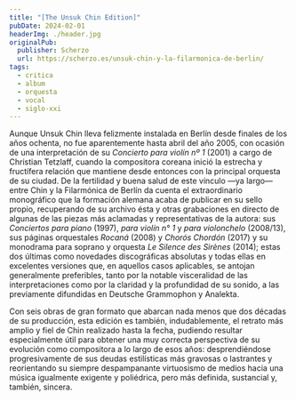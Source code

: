 ```yaml
---
title: "[The Unsuk Chin Edition]"
pubDate: 2024-02-01
headerImg: ./header.jpg
originalPub:
  publisher: Scherzo
  url: https://scherzo.es/unsuk-chin-y-la-filarmonica-de-berlin/
tags:
  - critica
  - album
  - orquesta
  - vocal
  - siglo-xxi
---
```


Aunque Unsuk Chin lleva felizmente instalada en Berlín desde finales de los años
ochenta, no fue aparentemente hasta abril del año 2005, con ocasión de una
interpretación de su _Concierto para violín nº 1_ (2001) a cargo de Christian
Tetzlaff, cuando la compositora coreana inició la estrecha y fructífera relación
que mantiene desde entonces con la principal orquesta de su ciudad. De la
fertilidad y buena salud de este vínculo —ya largo— entre Chin y la Filarmónica
de Berlín da cuenta el extraordinario monográfico que la formación alemana acaba
de publicar en su sello propio, recuperando de su archivo ésta y otras
grabaciones en directo de algunas de las piezas más aclamadas y representativas
de la autora: sus _Conciertos para piano_ (1997), _para violín n° 1_ y _para
violonchelo_ (2008/13), sus páginas orquestales _Rocaná_ (2008) y _Chorós
Chordón_ (2017) y su monodrama para soprano y orquesta _Le Silence des Sirènes_
(2014); estas dos últimas como novedades discográficas absolutas y todas ellas
en excelentes versiones que, en aquellos casos aplicables, se antojan
generalmente preferibles, tanto por la notable visceralidad de las
interpretaciones como por la claridad y la profundidad de su sonido, a las
previamente difundidas en Deutsche Grammophon y Analekta.

Con seis obras de gran formato que abarcan nada menos que dos décadas de su
producción, esta edición es también, indudablemente, el retrato más amplio y
fiel de Chin realizado hasta la fecha, pudiendo resultar especialmente útil para
obtener una muy correcta perspectiva de su evolución como compositora a lo largo
de esos años: desprendiéndose progresivamente de sus deudas estilísticas más
gravosas o lastrantes y reorientando su siempre despampanante virtuosismo de
medios hacia una música igualmente exigente y poliédrica, pero más definida,
sustancial y, también, sincera.
